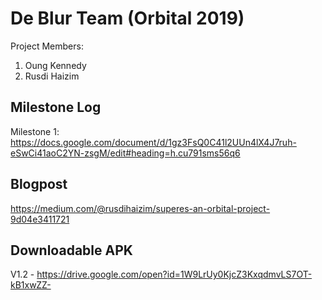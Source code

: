 # De Blur Team (Orbital 2019)
Project Members:
1) Oung Kennedy
2) Rusdi Haizim

## Milestone Log
Milestone 1: https://docs.google.com/document/d/1gz3FsQ0C41l2UUn4lX4J7ruh-eSwCi41aoC2YN-zsgM/edit#heading=h.cu791sms56q6

## Blogpost
https://medium.com/@rusdihaizim/superes-an-orbital-project-9d04e3411721

## Downloadable APK
V1.2 - https://drive.google.com/open?id=1W9LrUy0KjcZ3KxqdmvLS7OT-kB1xwZZ-
